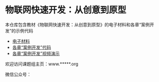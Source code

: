 # 物联网快速开发：从创意到原型
本仓库包含教材《物联网快速开发：从创意到原型》的电子材料和各章“案例开发”的示例代码
- [电子材料]()
- [各章“案例开发”代码]()
- [各章“案例开发”视频演示]()

欢迎访问课题组主页：www.\*\*\*\*\*.org

微信公众号：